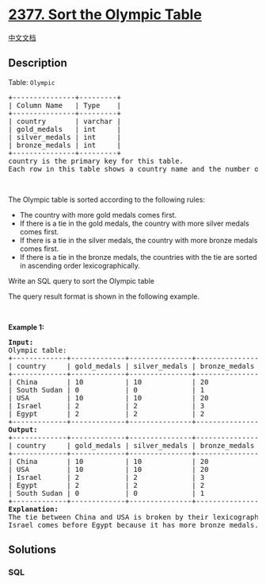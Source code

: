 # [2377. Sort the Olympic Table](https://leetcode.com/problems/sort-the-olympic-table)

[中文文档](/solution/2300-2399/2377.Sort%20the%20Olympic%20Table/README.md)

## Description

<p>Table: <code>Olympic</code></p>

<pre>
+---------------+---------+
| Column Name   | Type    |
+---------------+---------+
| country       | varchar |
| gold_medals   | int     |
| silver_medals | int     |
| bronze_medals | int     |
+---------------+---------+
country is the primary key for this table.
Each row in this table shows a country name and the number of gold, silver, and bronze medals it won in the Olympic games.
</pre>

<p>&nbsp;</p>

<p>The Olympic table is sorted according to the following rules:</p>

<ul>
	<li>The country with more gold medals comes first.</li>
	<li>If there is a tie in the gold medals, the country with more silver medals comes first.</li>
	<li>If there is a tie in the silver medals, the country with more bronze medals comes first.</li>
	<li>If there is a tie in the bronze medals, the countries with the tie are sorted in ascending order lexicographically.</li>
</ul>

<p>Write an SQL query to sort the Olympic table</p>

<p>The query result format is shown in the following example.</p>

<p>&nbsp;</p>
<p><strong class="example">Example 1:</strong></p>

<pre>
<strong>Input:</strong> 
Olympic table:
+-------------+-------------+---------------+---------------+
| country     | gold_medals | silver_medals | bronze_medals |
+-------------+-------------+---------------+---------------+
| China       | 10          | 10            | 20            |
| South Sudan | 0           | 0             | 1             |
| USA         | 10          | 10            | 20            |
| Israel      | 2           | 2             | 3             |
| Egypt       | 2           | 2             | 2             |
+-------------+-------------+---------------+---------------+
<strong>Output:</strong> 
+-------------+-------------+---------------+---------------+
| country     | gold_medals | silver_medals | bronze_medals |
+-------------+-------------+---------------+---------------+
| China       | 10          | 10            | 20            |
| USA         | 10          | 10            | 20            |
| Israel      | 2           | 2             | 3             |
| Egypt       | 2           | 2             | 2             |
| South Sudan | 0           | 0             | 1             |
+-------------+-------------+---------------+---------------+
<strong>Explanation:</strong> 
The tie between China and USA is broken by their lexicographical names. Since &quot;China&quot; is lexicographically smaller than &quot;USA&quot;, it comes first.
Israel comes before Egypt because it has more bronze medals.
</pre>

## Solutions

<!-- tabs:start -->

### **SQL**

```sql

```

<!-- tabs:end -->
